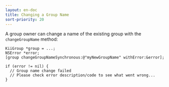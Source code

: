 ```yaml
---
layout: en-doc
title: Changing a Group Name
sort-priority: 20
---
```

A group owner can change a name of the existing group with the
`changeGroupName` method:

```objc
KiiGroup *group = ...;
NSError *error;
[group changeGroupNameSynchronous:@"myNewGroupName" withError:&error];

if (error != nil) {
  // Group name change failed
  // Please check error description/code to see what went wrong...
}
```

